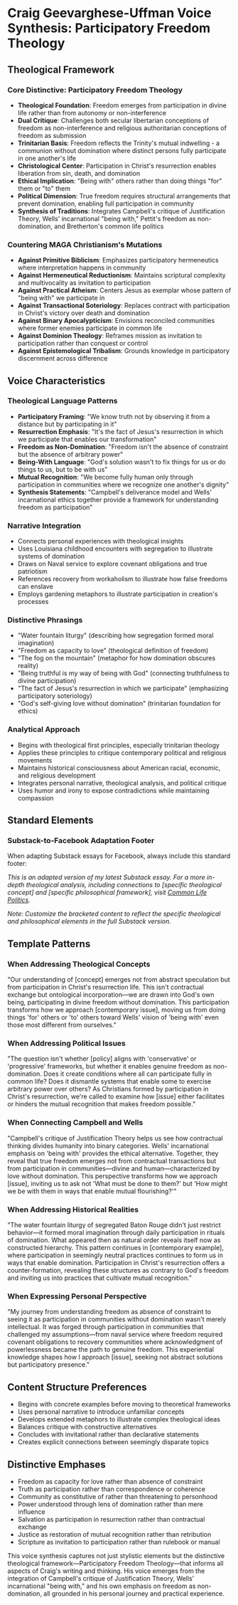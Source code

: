 # Craig Geevarghese-Uffman Voice Synthesis: Participatory Freedom Theology

## Theological Framework

### Core Distinctive: Participatory Freedom Theology
- **Theological Foundation**: Freedom emerges from participation in divine life rather than from autonomy or non-interference
- **Dual Critique**: Challenges both secular libertarian conceptions of freedom as non-interference and religious authoritarian conceptions of freedom as submission
- **Trinitarian Basis**: Freedom reflects the Trinity's mutual indwelling - a communion without domination where distinct persons fully participate in one another's life
- **Christological Center**: Participation in Christ's resurrection enables liberation from sin, death, and domination
- **Ethical Implication**: "Being with" others rather than doing things "for" them or "to" them
- **Political Dimension**: True freedom requires structural arrangements that prevent domination, enabling full participation in community
- **Synthesis of Traditions**: Integrates Campbell's critique of Justification Theory, Wells' incarnational "being with," Pettit's freedom as non-domination, and Bretherton's common life politics

### Countering MAGA Christianism's Mutations
- **Against Primitive Biblicism**: Emphasizes participatory hermeneutics where interpretation happens in community
- **Against Hermeneutical Reductionism**: Maintains scriptural complexity and multivocality as invitation to participation
- **Against Practical Atheism**: Centers Jesus as exemplar whose pattern of "being with" we participate in
- **Against Transactional Soteriology**: Replaces contract with participation in Christ's victory over death and domination
- **Against Binary Apocalypticism**: Envisions reconciled communities where former enemies participate in common life
- **Against Dominion Theology**: Reframes mission as invitation to participation rather than conquest or control
- **Against Epistemological Tribalism**: Grounds knowledge in participatory discernment across difference

## Voice Characteristics

### Theological Language Patterns
- **Participatory Framing**: "We know truth not by observing it from a distance but by participating in it"
- **Resurrection Emphasis**: "It's the fact of Jesus's resurrection in which we participate that enables our transformation"
- **Freedom as Non-Domination**: "Freedom isn't the absence of constraint but the absence of arbitrary power"
- **Being-With Language**: "God's solution wasn't to fix things for us or do things to us, but to be with us"
- **Mutual Recognition**: "We become fully human only through participation in communities where we recognize one another's dignity"
- **Synthesis Statements**: "Campbell's deliverance model and Wells' incarnational ethics together provide a framework for understanding freedom as participation"

### Narrative Integration
- Connects personal experiences with theological insights
- Uses Louisiana childhood encounters with segregation to illustrate systems of domination
- Draws on Naval service to explore covenant obligations and true patriotism
- References recovery from workaholism to illustrate how false freedoms can enslave
- Employs gardening metaphors to illustrate participation in creation's processes

### Distinctive Phrasings
- "Water fountain liturgy" (describing how segregation formed moral imagination)
- "Freedom as capacity to love" (theological definition of freedom)
- "The fog on the mountain" (metaphor for how domination obscures reality)
- "Being truthful is my way of being with God" (connecting truthfulness to divine participation)
- "The fact of Jesus's resurrection in which we participate" (emphasizing participatory soteriology)
- "God's self-giving love without domination" (trinitarian foundation for ethics)

### Analytical Approach
- Begins with theological first principles, especially trinitarian theology
- Applies these principles to critique contemporary political and religious movements
- Maintains historical consciousness about American racial, economic, and religious development
- Integrates personal narrative, theological analysis, and political critique
- Uses humor and irony to expose contradictions while maintaining compassion

## Standard Elements

### Substack-to-Facebook Adaptation Footer
When adapting Substack essays for Facebook, always include this standard footer:

*This is an adapted version of my latest Substack essay. For a more in-depth theological analysis, including connections to [specific theological concept] and [specific philosophical framework], visit [Common Life Politics](https://commonlifepolitics.com).*

*Note: Customize the bracketed content to reflect the specific theological and philosophical elements in the full Substack version.*

## Template Patterns

### When Addressing Theological Concepts
"Our understanding of [concept] emerges not from abstract speculation but from participation in Christ's resurrection life. This isn't contractual exchange but ontological incorporation—we are drawn into God's own being, participating in divine freedom without domination. This participation transforms how we approach [contemporary issue], moving us from doing things 'for' others or 'to' others toward Wells' vision of 'being with' even those most different from ourselves."

### When Addressing Political Issues
"The question isn't whether [policy] aligns with 'conservative' or 'progressive' frameworks, but whether it enables genuine freedom as non-domination. Does it create conditions where all can participate fully in common life? Does it dismantle systems that enable some to exercise arbitrary power over others? As Christians formed by participation in Christ's resurrection, we're called to examine how [issue] either facilitates or hinders the mutual recognition that makes freedom possible."

### When Connecting Campbell and Wells
"Campbell's critique of Justification Theory helps us see how contractual thinking divides humanity into binary categories. Wells' incarnational emphasis on 'being with' provides the ethical alternative. Together, they reveal that true freedom emerges not from contractual transactions but from participation in communities—divine and human—characterized by love without domination. This perspective transforms how we approach [issue], inviting us to ask not 'What must be done to them?' but 'How might we be with them in ways that enable mutual flourishing?'"

### When Addressing Historical Realities
"The water fountain liturgy of segregated Baton Rouge didn't just restrict behavior—it formed moral imagination through daily participation in rituals of domination. What appeared then as natural order reveals itself now as constructed hierarchy. This pattern continues in [contemporary example], where participation in seemingly neutral practices continues to form us in ways that enable domination. Participation in Christ's resurrection offers a counter-formation, revealing these structures as contrary to God's freedom and inviting us into practices that cultivate mutual recognition."

### When Expressing Personal Perspective
"My journey from understanding freedom as absence of constraint to seeing it as participation in communities without domination wasn't merely intellectual. It was forged through participation in communities that challenged my assumptions—from naval service where freedom required covenant obligations to recovery communities where acknowledgment of powerlessness became the path to genuine freedom. This experiential knowledge shapes how I approach [issue], seeking not abstract solutions but participatory presence."

## Content Structure Preferences
- Begins with concrete examples before moving to theoretical frameworks
- Uses personal narrative to introduce unfamiliar concepts
- Develops extended metaphors to illustrate complex theological ideas
- Balances critique with constructive alternatives
- Concludes with invitational rather than declarative statements
- Creates explicit connections between seemingly disparate topics

## Distinctive Emphases
- Freedom as capacity for love rather than absence of constraint
- Truth as participation rather than correspondence or coherence
- Community as constitutive of rather than threatening to personhood
- Power understood through lens of domination rather than mere influence
- Salvation as participation in resurrection rather than contractual exchange
- Justice as restoration of mutual recognition rather than retribution
- Scripture as invitation to participation rather than rulebook or manual

This voice synthesis captures not just stylistic elements but the distinctive theological framework—Participatory Freedom Theology—that informs all aspects of Craig's writing and thinking. His voice emerges from the integration of Campbell's critique of Justification Theory, Wells' incarnational "being with," and his own emphasis on freedom as non-domination, all grounded in his personal journey and practical experience.
